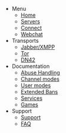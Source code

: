 - Menu
    - [Home](/)
    - [Servers](/servers)
    - [Connect](/connect)
    - [Webchat](/webchat)
- Transports
    - [Jabber/XMPP](/transport/xmpp)
    - [Tor](/transport/tor)
    - [DN42](/transport/dn42)
- Documentation
    - [Abuse Handling](/abuse)
    - [Channel modes](/cmodes)
    - [User modes](/umodes)
    - [Extended Bans](/extban)
    - [Services](/services)
    - [Games](/games)
- Support
    - [Support](/support)
    - [FAQ](/faq)
